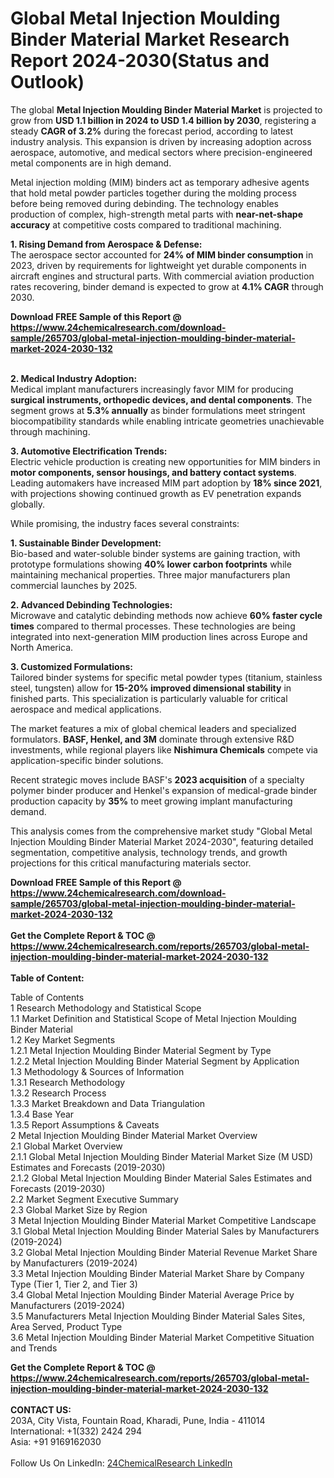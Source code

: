 <h1>Global Metal Injection Moulding Binder Material Market Research Report 2024-2030(Status and Outlook)</h1><p>The global <strong>Metal Injection Moulding Binder Material Market</strong> is projected to grow from <strong>USD 1.1 billion in 2024 to USD 1.4 billion by 2030</strong>, registering a steady <strong>CAGR of 3.2%</strong> during the forecast period, according to latest industry analysis. This expansion is driven by increasing adoption across aerospace, automotive, and medical sectors where precision-engineered metal components are in high demand.</p><p>Metal injection molding (MIM) binders act as temporary adhesive agents that hold metal powder particles together during the molding process before being removed during debinding. The technology enables production of complex, high-strength metal parts with <strong>near-net-shape accuracy</strong> at competitive costs compared to traditional machining.</p><p><strong>1. Rising Demand from Aerospace &amp; Defense:</strong><br>
The aerospace sector accounted for <strong>24% of MIM binder consumption</strong> in 2023, driven by requirements for lightweight yet durable components in aircraft engines and structural parts. With commercial aviation production rates recovering, binder demand is expected to grow at <strong>4.1% CAGR</strong> through 2030.</p><div><b>Download FREE Sample of this Report @ 
            <a href="https://www.24chemicalresearch.com/download-sample/265703/global-metal-injection-moulding-binder-material-market-2024-2030-132">
            https://www.24chemicalresearch.com/download-sample/265703/global-metal-injection-moulding-binder-material-market-2024-2030-132</a></b></div><br><p><strong>2. Medical Industry Adoption:</strong><br>
Medical implant manufacturers increasingly favor MIM for producing <strong>surgical instruments, orthopedic devices, and dental components</strong>. The segment grows at <strong>5.3% annually</strong> as binder formulations meet stringent biocompatibility standards while enabling intricate geometries unachievable through machining.</p><p><strong>3. Automotive Electrification Trends:</strong><br>
Electric vehicle production is creating new opportunities for MIM binders in <strong>motor components, sensor housings, and battery contact systems</strong>. Leading automakers have increased MIM part adoption by <strong>18% since 2021</strong>, with projections showing continued growth as EV penetration expands globally.</p><p>While promising, the industry faces several constraints:</p><p><strong>1. Sustainable Binder Development:</strong><br>
Bio-based and water-soluble binder systems are gaining traction, with prototype formulations showing <strong>40% lower carbon footprints</strong> while maintaining mechanical properties. Three major manufacturers plan commercial launches by 2025.</p><p><strong>2. Advanced Debinding Technologies:</strong><br>
Microwave and catalytic debinding methods now achieve <strong>60% faster cycle times</strong> compared to thermal processes. These technologies are being integrated into next-generation MIM production lines across Europe and North America.</p><p><strong>3. Customized Formulations:</strong><br>
Tailored binder systems for specific metal powder types (titanium, stainless steel, tungsten) allow for <strong>15-20% improved dimensional stability</strong> in finished parts. This specialization is particularly valuable for critical aerospace and medical applications.</p><p>The market features a mix of global chemical leaders and specialized formulators. <strong>BASF, Henkel, and 3M</strong> dominate through extensive R&amp;D investments, while regional players like <strong>Nishimura Chemicals</strong> compete via application-specific binder solutions.</p><p>Recent strategic moves include BASF's <strong>2023 acquisition</strong> of a specialty polymer binder producer and Henkel's expansion of medical-grade binder production capacity by <strong>35%</strong> to meet growing implant manufacturing demand.</p><p>This analysis comes from the comprehensive market study "Global Metal Injection Moulding Binder Material Market 2024-2030", featuring detailed segmentation, competitive analysis, technology trends, and growth projections for this critical manufacturing materials sector.</p><div><b>Download FREE Sample of this Report @ 
            <a href="https://www.24chemicalresearch.com/download-sample/265703/global-metal-injection-moulding-binder-material-market-2024-2030-132">
            https://www.24chemicalresearch.com/download-sample/265703/global-metal-injection-moulding-binder-material-market-2024-2030-132</a></b></div><br><div><b>Get the Complete Report & TOC @ 
            <a href="https://www.24chemicalresearch.com/reports/265703/global-metal-injection-moulding-binder-material-market-2024-2030-132">
            https://www.24chemicalresearch.com/reports/265703/global-metal-injection-moulding-binder-material-market-2024-2030-132</a></b></div><br>
            <b>Table of Content:</b><p>Table of Contents<br />
1 Research Methodology and Statistical Scope<br />
1.1 Market Definition and Statistical Scope of Metal Injection Moulding Binder Material<br />
1.2 Key Market Segments<br />
1.2.1 Metal Injection Moulding Binder Material Segment by Type<br />
1.2.2 Metal Injection Moulding Binder Material Segment by Application<br />
1.3 Methodology & Sources of Information<br />
1.3.1 Research Methodology<br />
1.3.2 Research Process<br />
1.3.3 Market Breakdown and Data Triangulation<br />
1.3.4 Base Year<br />
1.3.5 Report Assumptions & Caveats<br />
2 Metal Injection Moulding Binder Material Market Overview<br />
2.1 Global Market Overview<br />
2.1.1 Global Metal Injection Moulding Binder Material Market Size (M USD) Estimates and Forecasts (2019-2030)<br />
2.1.2 Global Metal Injection Moulding Binder Material Sales Estimates and Forecasts (2019-2030)<br />
2.2 Market Segment Executive Summary<br />
2.3 Global Market Size by Region<br />
3 Metal Injection Moulding Binder Material Market Competitive Landscape<br />
3.1 Global Metal Injection Moulding Binder Material Sales by Manufacturers (2019-2024)<br />
3.2 Global Metal Injection Moulding Binder Material Revenue Market Share by Manufacturers (2019-2024)<br />
3.3 Metal Injection Moulding Binder Material Market Share by Company Type (Tier 1, Tier 2, and Tier 3)<br />
3.4 Global Metal Injection Moulding Binder Material Average Price by Manufacturers (2019-2024)<br />
3.5 Manufacturers Metal Injection Moulding Binder Material Sales Sites, Area Served, Product Type<br />
3.6 Metal Injection Moulding Binder Material Market Competitive Situation and Trends<br />
</p><div><b>Get the Complete Report & TOC @ 
            <a href="https://www.24chemicalresearch.com/reports/265703/global-metal-injection-moulding-binder-material-market-2024-2030-132">
            https://www.24chemicalresearch.com/reports/265703/global-metal-injection-moulding-binder-material-market-2024-2030-132</a></b></div><br><b>CONTACT US:</b><br>
            203A, City Vista, Fountain Road, Kharadi, Pune, India - 411014<br>
            International: +1(332) 2424 294<br>
            Asia: +91 9169162030 <br><br>
            Follow Us On LinkedIn: <a href="https://www.linkedin.com/company/24chemicalresearch/">24ChemicalResearch LinkedIn</a>